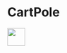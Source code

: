 # CartPole

<img src="https://media.giphy.com/media/vFKqnCdLPNOKc/giphy.gif" width="40" height="40" />
